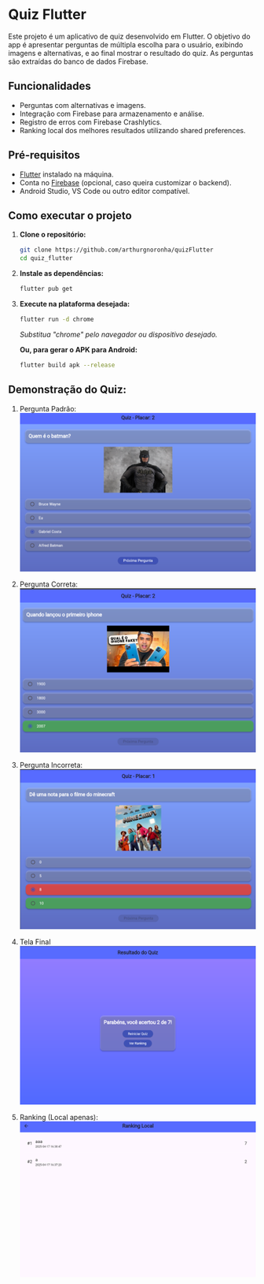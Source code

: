 # Quiz Flutter

Este projeto é um aplicativo de quiz desenvolvido em Flutter. O objetivo do app é apresentar perguntas de múltipla escolha para o usuário, exibindo imagens e alternativas, e ao final mostrar o resultado do quiz. As perguntas são extraídas do banco de dados Firebase.

## Funcionalidades

- Perguntas com alternativas e imagens.
- Integração com Firebase para armazenamento e análise.
- Registro de erros com Firebase Crashlytics.
- Ranking local dos melhores resultados utilizando shared preferences.

## Pré-requisitos

- [Flutter](https://flutter.dev/docs/get-started/install) instalado na máquina.
- Conta no [Firebase](https://console.firebase.google.com/) (opcional, caso queira customizar o backend).
- Android Studio, VS Code ou outro editor compatível.

## Como executar o projeto

1. **Clone o repositório:**
    ```sh
    git clone https://github.com/arthurgnoronha/quizFlutter
    cd quiz_flutter
    ```

2. **Instale as dependências:**
    ```sh
    flutter pub get
    ```

3. **Execute na plataforma desejada:**
    ```sh
    flutter run -d chrome
    ```
    *Substitua "chrome" pelo navegador ou dispositivo desejado.*

    **Ou, para gerar o APK para Android:**
    ```sh
    flutter build apk --release
    ```

## Demonstração do Quiz:

1. Pergunta Padrão:
    ![Padrão](assets/padrao.png)

2. Pergunta Correta:
    ![Correta](assets/correta.png)

3. Pergunta Incorreta:
    ![Incorreta](assets/incorreta.png)

4. Tela Final
    ![Final](assets/final.png)

5. Ranking (Local apenas):
    ![Ranking](assets/ranking.png)
